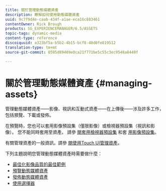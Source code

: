 ```yaml
---
title: 關於管理動態媒體資產
description: 瞭解如何使用動態媒體資產
uuid: 9c7f9d4e-caab-434f-a1ae-eca16c883461
contentOwner: Rick Brough
products: SG_EXPERIENCEMANAGER/6.5/ASSETS
topic-tags: dynamic-media
content-type: reference
discoiquuid: a323bf5a-b5b2-4b15-bcf8-48d0fe819512
translation-type: tm+mt
source-git-commit: 0595d89409e0ca21f771be5c55c3ec9548a8449f

---
```



# 關於管理動態媒體資產 {#managing-assets}

管理動態媒體資產——影像、視訊和互動式資產——在上傳後——涉及許多工作，包括預覽、下載或發佈。

在預覽時，您也可以套用影像預設集（僅限影像）或檢視器預設集（視訊和影像）。 您不能同時套用至資產。 請參 [閱套用檢視器預設集](viewer-presets.md) 和套 [用影像預設集](image-presets.md)。

有關管理資產的一般資訊，請參 [閱使用Touch UI管理資產](managing-assets-touch-ui.md)。

下列主題說明您管理動態媒體資產時需要做什麼：

* [最佳化影像品質的最佳範例](best-practices-for-optimizing-the-quality-of-your-images.md)
* [預覽動態媒體資產](previewing-assets.md)
* [發佈動態媒體資產](publishing-dynamicmedia-assets.md)
* [使用選擇器](working-with-selectors.md)

